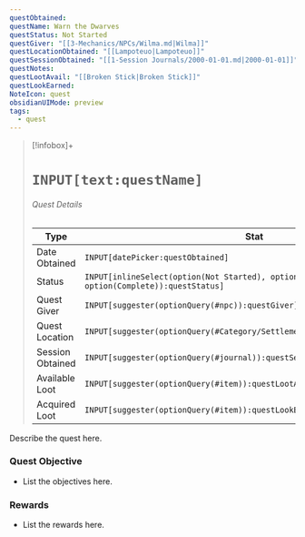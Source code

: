 ```yaml
---
questObtained: 
questName: Warn the Dwarves
questStatus: Not Started
questGiver: "[[3-Mechanics/NPCs/Wilma.md|Wilma]]"
questLocationObtained: "[[Lampoteuo|Lampoteuo]]"
questSessionObtained: "[[1-Session Journals/2000-01-01.md|2000-01-01]]"
questNotes: 
questLootAvail: "[[Broken Stick|Broken Stick]]"
questLookEarned: 
NoteIcon: quest
obsidianUIMode: preview
tags:
  - quest
---
```


> [!infobox]+
> # `INPUT[text:questName]`
> ###### Quest Details
> Type |  Stat |
> ---|---|
> Date Obtained | `INPUT[datePicker:questObtained]` |
> Status | `INPUT[inlineSelect(option(Not Started), option(In Progress), option(Complete)):questStatus]` |
> Quest Giver | `INPUT[suggester(optionQuery(#npc)):questGiver]` |
> Quest Location | `INPUT[suggester(optionQuery(#Category/Settlement)):questLocationObtained]` |
> Session Obtained | `INPUT[suggester(optionQuery(#journal)):questSessionObtained]` |
> Available Loot | `INPUT[suggester(optionQuery(#item)):questLootAvail]` |
> Acquired Loot | `INPUT[suggester(optionQuery(#item)):questLookEarned]` |

Describe the quest here. 

### Quest Objective

- List the objectives here.

### Rewards

- List the rewards here.
